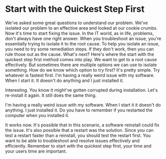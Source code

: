 # Start with the Quickest Step First

We've asked some great questions to understand our problem. We've isolated our problem to an effective area and looked at our cookie crumbs. Now it's time to start fixing the issue. In the IT world, as in life, problems, don't always have one right answer. When you troubleshoot an issue, you're essentially trying to isolate it to the root cause. To help you isolate an issue, you need to try some remediation steps. If they don't work, then you can rule those out as the cause. What's next? Here's where the start with the quickest step first method comes into play. We want to get to a root cause effectively. But sometimes there are multiple options we can use to isolate something. How do we know which option to try first? It's pretty simple. Try whatever is fastest first. I'm having a really weird issue with my software. When I start it. It doesn't do anything and I just installed it.

Interesting. You know it might've gotten corrupted during installation. Let's re-install it again. It still does the same thing.

I'm having a really weird issue with my software. When I start it it doesn't do anything. I just installed it. Do you have to remember if you restarted the computer when you installed it.

It works now. It's possible that in this scenario, a software reinstall could fix the issue. It's also possible that a restart was the solution. Since you can test a restart faster than a reinstall, you should test the restart first. You want to be able to troubleshoot and resolve issues effectively and efficiently. Remember to start with the quickest step first, your time and your users time are important.
